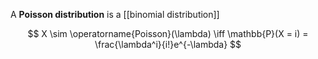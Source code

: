 A **Poisson distribution** is a [[binomial distribution]]

$$
X \sim \operatorname{Poisson}(\lambda) \iff \mathbb{P}(X = i) = \frac{\lambda^i}{i!}e^{-\lambda}
$$